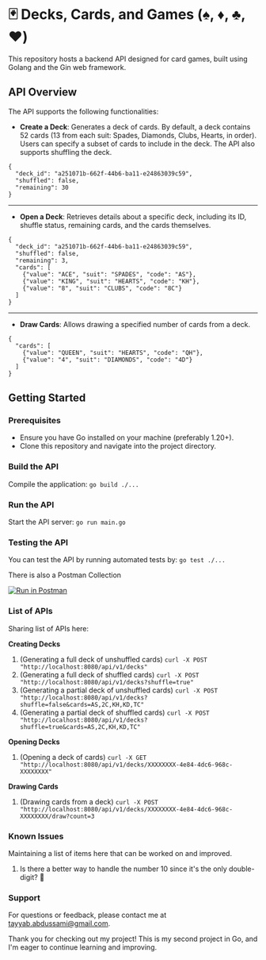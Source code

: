 # :black_joker: Decks, Cards, and Games (♠️, ♦️, ♣️, ♥️)

This repository hosts a backend API designed for card games, built using Golang and the Gin web framework.

## API Overview
The API supports the following functionalities:
- **Create a Deck**: Generates a deck of cards. By default, a deck contains 52 cards (13 from each suit: Spades, Diamonds, Clubs, Hearts, in order). Users can specify a subset of cards to include in the deck. The API also supports shuffling the deck.

```
{
  "deck_id": "a251071b-662f-44b6-ba11-e24863039c59",
  "shuffled": false,
  "remaining": 30
}
```
***
- **Open a Deck**: Retrieves details about a specific deck, including its ID, shuffle status, remaining cards, and the cards themselves.

```
{
  "deck_id": "a251071b-662f-44b6-ba11-e24863039c59",
  "shuffled": false,
  "remaining": 3,
  "cards": [
    {"value": "ACE", "suit": "SPADES", "code": "AS"},
    {"value": "KING", "suit": "HEARTS", "code": "KH"},
    {"value": "8", "suit": "CLUBS", "code": "8C"}
  ]
}
```
***
- **Draw Cards**: Allows drawing a specified number of cards from a deck.
```
{
  "cards": [
    {"value": "QUEEN", "suit": "HEARTS", "code": "QH"},
    {"value": "4", "suit": "DIAMONDS", "code": "4D"}
  ]
}
```

## Getting Started
### Prerequisites
- Ensure you have Go installed on your machine (preferably 1.20+).
- Clone this repository and navigate into the project directory.

### Build the API
Compile the application:
`go build ./...`

### Run the API
Start the API server:
`go run main.go`

### Testing the API
You can test the API by running automated tests by:
`go test ./...`

There is also a Postman Collection

[![Run in Postman](https://run.pstmn.io/button.svg)](https://app.getpostman.com/run-collection/33670565-5896f70f-2af9-465e-94aa-97d9eb12100a?action=collection%2Ffork&source=rip_markdown&collection-url=entityId%3D33670565-5896f70f-2af9-465e-94aa-97d9eb12100a%26entityType%3Dcollection%26workspaceId%3D6f7ad2da-6947-4ea7-9a37-6b34d529ad12)

### List of APIs
Sharing list of APIs here:

**Creating Decks**

1. (Generating a full deck of unshuffled cards) `curl -X POST "http://localhost:8080/api/v1/decks"`
2. (Generating a full deck of shuffled cards) `curl -X POST "http://localhost:8080/api/v1/decks?shuffle=true" `
3. (Generating a partial deck of unshuffled cards) `curl -X POST "http://localhost:8080/api/v1/decks?shuffle=false&cards=AS,2C,KH,KD,TC"`
4. (Generating a partial deck of shuffled cards) `curl -X POST "http://localhost:8080/api/v1/decks?shuffle=true&cards=AS,2C,KH,KD,TC"`

**Opening Decks**

1. (Opening a deck of cards) `curl -X GET "http://localhost:8080/api/v1/decks/XXXXXXXX-4e84-4dc6-968c-XXXXXXXX"`

**Drawing Cards**
  
1. (Drawing cards from a deck) `curl -X POST "http://localhost:8080/api/v1/decks/XXXXXXXX-4e84-4dc6-968c-XXXXXXXX/draw?count=3`

### Known Issues
Maintaining a list of items here that can be worked on and improved.
1. Is there a better way to handle the number 10 since it's the only double-digit? 🤔

### Support
For questions or feedback, please contact me at tayyab.abdussami@gmail.com.

Thank you for checking out my project! This is my second project in Go, and I'm eager to continue learning and improving.
